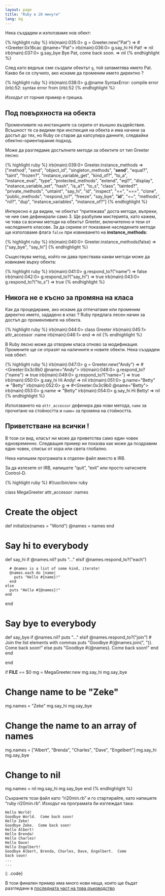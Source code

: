 ```yaml
---
layout: page
title: "Ruby в 20 минути"
lang: bg
---
```


Нека създадем и използваме нов обект:

{% highlight ruby %}
irb(main):035:0> g = Greeter.new("Pat")
=> #<Greeter:0x16cac @name="Pat">
irb(main):036:0> g.say_hi
Hi Pat!
=> nil
irb(main):037:0> g.say_bye
Bye Pat, come back soon.
=> nil
{% endhighlight %}

След като веднъж сме създали обектът `g`, той запаметява името Pat.
Какво би се случило, ако искаме да променим името директно ?

{% highlight ruby %}
irb(main):038:0> g.@name
SyntaxError: compile error
(irb):52: syntax error
        from (irb):52
{% endhighlight %}

Изходът от горния пример е грешка.

## Под повърхноста на обекта

Променливите на инстанциите са скрити от външно въздействие. Всъшност те
са видими при инспекция на обекта и има начини за достъп до тях, но Ruby
се старае да капсулира данните, следвайки обектно-ориентирания подход.

Може да разгледаме достъпните методи за обектите от тип Greeter лесно:

{% highlight ruby %}
irb(main):039:0> Greeter.instance_methods
=> ["method", "send", "object_id", "singleton_methods",
    "__send__", "equal?", "taint", "frozen?",
    "instance_variable_get", "kind_of?", "to_a",
    "instance_eval", "type", "protected_methods", "extend",
    "eql?", "display", "instance_variable_set", "hash",
    "is_a?", "to_s", "class", "tainted?", "private_methods",
    "untaint", "say_hi", "id", "inspect", "==", "===",
    "clone", "public_methods", "respond_to?", "freeze",
    "say_bye", "__id__", "=~", "methods", "nil?", "dup",
    "instance_variables", "instance_of?"]
{% endhighlight %}

Интересно е да видим, че обектът “притежава” доста методи, въпреки, че
ние сме дефинирали само 3. Ще разбулим мистерията, като кажем, че това
са всички методи на обектът Greeter, включително и тези от наследените
класове. За да скрием от показване наследените методи ще използваме
флага `false` при извикването на **instance\_methods**\:

{% highlight ruby %}
irb(main):040:0> Greeter.instance_methods(false)
=> ["say_bye", "say_hi"]
{% endhighlight %}

Съществува метод, който ни дава прествава какви методи може да извикаме
върху обекта:

{% highlight ruby %}
irb(main):041:0> g.respond_to?("name")
=> false
irb(main):042:0> g.respond_to?("say_hi")
=> true
irb(main):043:0> g.respond_to?("to_s")
=> true
{% endhighlight %}

## Никога не е късно за промяна на класа

Как да процедираме, ако искаме да отпечатаме или променим директно
името, зададено в клас ? Ruby предлага лесен начин за достъп до
променливите на обекта.

{% highlight ruby %}
irb(main):044:0> class Greeter
irb(main):045:1>   attr_accessor :name
irb(main):046:1> end
=> nil
{% endhighlight %}

В Ruby лесно може да отворим класа отново за модификация. Промените ще
се отразят на наличните и новите обекти. Нека създадем нов обект.

{% highlight ruby %}
irb(main):047:0> g = Greeter.new("Andy")
=> #<Greeter:0x3c9b0 @name="Andy">
irb(main):048:0> g.respond_to?("name")
=> true
irb(main):049:0> g.respond_to?("name=")
=> true
irb(main):050:0> g.say_hi
Hi Andy!
=> nil
irb(main):051:0> g.name="Betty"
=> "Betty"
irb(main):052:0> g
=> #<Greeter:0x3c9b0 @name="Betty">
irb(main):053:0> g.name
=> "Betty"
irb(main):054:0> g.say_hi
Hi Betty!
=> nil
{% endhighlight %}

Използването на `attr_accessor` дефинира два нови метода, `name` за
прочитане на стойността и `name=` за промяна на стойността.

## Приветстване на всички !

В този си вид, класът ни може да приветства само един човек
едновременно. Следващия пример ни показва как може да поздравим един
човек, списък от хора или света глобално.

Нека напишем програмата в отделен файл вместо в IRB.

За да излезете от IRB, напишете “quit”, “exit” или просто натиснете
Control-D.

{% highlight ruby %}
#!/usr/bin/env ruby

class MegaGreeter
  attr_accessor :names

  # Create the object
  def initialize(names = "World")
    @names = names
  end

  # Say hi to everybody
  def say_hi
    if @names.nil?
      puts "..."
    elsif @names.respond_to?("each")

      # @names is a list of some kind, iterate!
      @names.each do |name|
        puts "Hello #{name}!"
      end
    else
      puts "Hello #{@names}!"
    end
  end

  # Say bye to everybody
  def say_bye
    if @names.nil?
      puts "..."
    elsif @names.respond_to?("join")
      # Join the list elements with commas
      puts "Goodbye #{@names.join(", ")}.  Come back soon!"
    else
      puts "Goodbye #{@names}.  Come back soon!"
    end
  end

end


if __FILE__ == $0
  mg = MegaGreeter.new
  mg.say_hi
  mg.say_bye

  # Change name to be "Zeke"
  mg.names = "Zeke"
  mg.say_hi
  mg.say_bye

  # Change the name to an array of names
  mg.names = ["Albert", "Brenda", "Charles",
    "Dave", "Engelbert"]
  mg.say_hi
  mg.say_bye

  # Change to nil
  mg.names = nil
  mg.say_hi
  mg.say_bye
end
{% endhighlight %}

Съхранете този файл като “ri20min.rb” и го стартирайте, като напишете
“ruby ri20min.rb”. Изходът на програмата би изглеждал така:

    Hello World!
    Goodbye World.  Come back soon!
    Hello Zeke!
    Goodbye Zeke.  Come back soon!
    Hello Albert!
    Hello Brenda!
    Hello Charles!
    Hello Dave!
    Hello Engelbert!
    Goodbye Albert, Brenda, Charles, Dave, Engelbert.  Come
    back soon!
    ...
    ...
{: .code}

В този финален пример има много нови неща, които ще бъдат разгледани в
[последната част на това ръководство](../4/)

